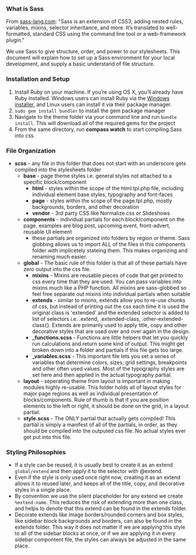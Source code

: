 ### What is Sass
From [sass-lang.com](http://sass-lang.com/):
"Sass is an extension of CSS3, adding nested rules, variables, mixins, selector inheritance, and more. It’s translated to well-formatted, standard CSS using the command line tool or a web-framework plugin."

We use Sass to give structure, order, and power to our stylesheets. This document will explain how to set up a Sass environment for your local development, and supply a basic understand of file structure.

### Installation and Setup
1. Install Ruby on your machine. If you’re using OS X, you’ll already have Ruby installed. Windows users can install Ruby via the [Windows installer](http://rubyinstaller.org/downloads/), and Linux users can install it via their package manager.
2. ```sudo gem install bundler``` to install the gem package manager
3. Navigate to the theme folder via your command line and run ```bundle install```. This will download all of the required gems for the project
4. From the same directory, run **compass watch** to start compiling Sass into css.

### File Organization

* **scss** - any file in this folder that does not start with an underscore gets compiled into the stylesheets folder
    * **base** - page theme styles i.e. general styles not attached to a specific block/component
        * **html** - styles within the scope of the html.tpl.php file, including individual element base styles, typography and font-faces
        * **page** - styles within the scope of the page.tpl.php, mostly backgrounds, borders, and other decoration
       * **vendor** - 3rd party CSS like Normalize.css or Slideshows
    * **components** - individual partials for each block/component on the page. examples are blog post, upcoming event, front-advert, reusable UI element
        * these partials are organized into folders by region or theme. Sass globbing allows us to import ALL of the files in this components folder with implicetely stateing them. This makes organizing and renaming much easier.
    * **global** - The basic rule of this folder is that all of these partials have zero output into the css file.
        * **mixins** - Mixins are reusable pieces of code that get printed to css every time that they are used. You can pass variables into mixins much like a PHP function. All mixins are sass-globbed so feel free separate out mixins into individual partials when suitable
        * **extends** - similar to mixins, extends allow you to re-use chunks of css, but instead of printing out the css each time it is used the original class is 'extended' and the extended selector is added to list of selectors i.e. .extend, .extended-class, .other-extended-class{}. Extends are primarily used to apply title, copy and other decorative styles that are used over and over again in the design.
        * **_functions.scss** - Functions are little helpers that let you quickly run calculations and return some kind of output. This might get broken down into a folder and partials if this file gets too large.
        * **_variables.scss** - This important file lets you set a series of variables that determine colors, sizes, grid settings, breakpoints and other often used values. Most of the typography styles are set here and then applied in the actual typography partial.
    * **layout** - seperating theme from layout is important in making modules highly re-usable. This folder holds all of layout styles for major page regions as well as individual presentation of blocks/components. Rule of thumb is that if you are position elements to the left or right, it should be done on the grid, in a layout partial.
    * **style.scss** - The ONLY partial that actually gets compiled! This partial is simply a manifest of all of the partials, in order, as they should be compiled into the outputed css file. No actual styles ever get put into this file.

### Styling Philosophies
* If a style can be reused, it is usually best to create it as an extend ```global/extend``` and then apply it to the selector with @extend.
* Even if the style is only used once right now, creating it as an extend allows it to reused later, and keeps all of the title, copy, and decorative styles in a single place.
* By convention we use the silent placeholder for any extend we create ```%extend-name```. This reduces the risk of extending more than one class, and helps to denote that this extend can be found in the extends folder.
* Decorate extends like image borders/rounded corners and box styles, like sidebar block backgrounds and borders, can also be found in the extends folder. This way it does not matter if we are applying this style to all of the sidebar blocks at once, or if we are applying it in every sidebar compontent file, the styles can always be adjusted in the same place.
